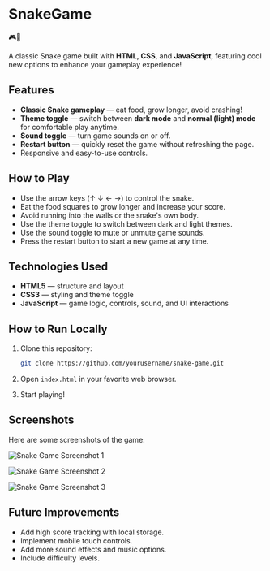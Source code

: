 # SnakeGame
🎮🐍

A classic Snake game built with **HTML**, **CSS**, and **JavaScript**, featuring cool new options to enhance your gameplay experience!

## Features

- **Classic Snake gameplay** — eat food, grow longer, avoid crashing!
- **Theme toggle** — switch between **dark mode** and **normal (light) mode** for comfortable play anytime.
- **Sound toggle** — turn game sounds on or off.
- **Restart button** — quickly reset the game without refreshing the page.
- Responsive and easy-to-use controls.

## How to Play

- Use the arrow keys (↑ ↓ ← →) to control the snake.
- Eat the food squares to grow longer and increase your score.
- Avoid running into the walls or the snake's own body.
- Use the theme toggle to switch between dark and light themes.
- Use the sound toggle to mute or unmute game sounds.
- Press the restart button to start a new game at any time.

## Technologies Used

- **HTML5** — structure and layout
- **CSS3** — styling and theme toggle
- **JavaScript** — game logic, controls, sound, and UI interactions

## How to Run Locally

1. Clone this repository:

   ```bash
   git clone https://github.com/yourusername/snake-game.git

2. Open `index.html` in your favorite web browser.

3. Start playing!

## Screenshots

Here are some screenshots of the game:

![Snake Game Screenshot 1](snakegame1.png)

![Snake Game Screenshot 2](snakegame2.png)

![Snake Game Screenshot 3](snakegame3.png)

## Future Improvements

- Add high score tracking with local storage.
- Implement mobile touch controls.
- Add more sound effects and music options.
- Include difficulty levels.

